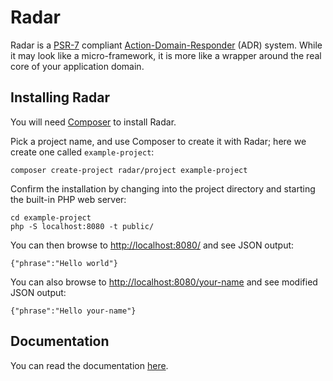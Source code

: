# Radar

Radar is a [PSR-7](https://www.php-fig.org/psr/psr-7/) compliant [Action-Domain-Responder](http://pmjones.io/adr)
(ADR) system. While it may look like a micro-framework, it is more like a
wrapper around the real core of your application domain.

## Installing Radar

You will need [Composer](https://getcomposer.org) to install Radar.

Pick a project name, and use Composer to create it with Radar; here we create
one called `example-project`:

    composer create-project radar/project example-project

Confirm the installation by changing into the project directory and starting the
built-in PHP web server:

    cd example-project
    php -S localhost:8080 -t public/

You can then browse to <http://localhost:8080/> and see JSON output:

    {"phrase":"Hello world"}

You can also browse to <http://localhost:8080/your-name> and see modified JSON output:

    {"phrase":"Hello your-name"}

## Documentation

You can read the documentation [here](docs/index.md).
